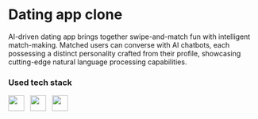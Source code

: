 # Dating app clone

AI-driven dating app brings together swipe-and-match fun with intelligent match-making. Matched users can converse with AI chatbots, each possessing a distinct personality crafted from their profile, showcasing cutting-edge natural language processing capabilities.

### Used tech stack
<img height="32" width="32" src="https://cdn.simpleicons.org/javascript/" /> &nbsp; <img height="32" width="32" src="https://cdn.simpleicons.org/react/" /> &nbsp; <img height="32" width="32" src="https://cdn.simpleicons.org/tailwindcss/" />
